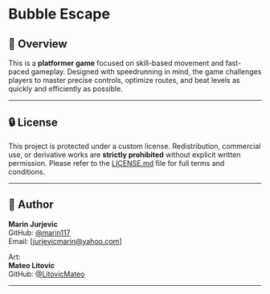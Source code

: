 # Bubble Escape

## 📌 Overview

This is a **platformer game** focused on skill-based movement and fast-paced gameplay. Designed with speedrunning in mind, the game challenges players to master precise controls, optimize routes, and beat levels as quickly and efficiently as possible.

---

## 🔒 License

This project is protected under a custom license. Redistribution, commercial use, or derivative works are **strictly prohibited** without explicit written permission.
Please refer to the [LICENSE.md](./LICENSE.md) file for full terms and conditions.

---

## 👤 Author

**Marin Jurjevic** \
GitHub: [@marin117](https://github.com/marin117) \
Email: [jurjevicmarin@yahoo.com]

Art: \
**Mateo Litovic** \
GitHub: [@LitovicMateo](https://github.com/LitovicMateo)

---
